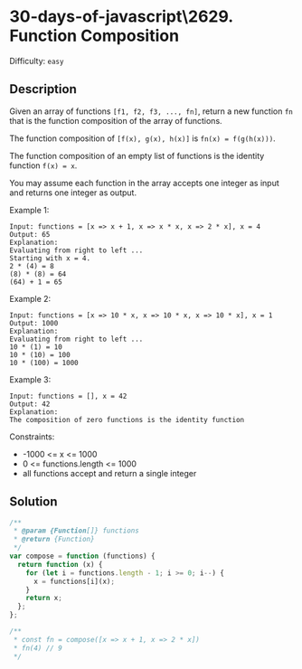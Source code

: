 # 30-days-of-javascript\2629. Function Composition

Difficulty: `easy`

## Description

Given an array of functions `[f1, f2, f3, ..., fn]`, return a new function `fn` that is the function composition of the array of functions.

The function composition of `[f(x), g(x), h(x)]` is `fn(x) = f(g(h(x)))`.

The function composition of an empty list of functions is the identity function `f(x) = x`.

You may assume each function in the array accepts one integer as input and returns one integer as output.

Example 1:

```
Input: functions = [x => x + 1, x => x * x, x => 2 * x], x = 4
Output: 65
Explanation:
Evaluating from right to left ...
Starting with x = 4.
2 * (4) = 8
(8) * (8) = 64
(64) + 1 = 65
```

Example 2:

```
Input: functions = [x => 10 * x, x => 10 * x, x => 10 * x], x = 1
Output: 1000
Explanation:
Evaluating from right to left ...
10 * (1) = 10
10 * (10) = 100
10 * (100) = 1000
```

Example 3:

```
Input: functions = [], x = 42
Output: 42
Explanation:
The composition of zero functions is the identity function
```

Constraints:

- -1000 <= x <= 1000
- 0 <= functions.length <= 1000
- all functions accept and return a single integer

## Solution

```js
/**
 * @param {Function[]} functions
 * @return {Function}
 */
var compose = function (functions) {
  return function (x) {
    for (let i = functions.length - 1; i >= 0; i--) {
      x = functions[i](x);
    }
    return x;
  };
};

/**
 * const fn = compose([x => x + 1, x => 2 * x])
 * fn(4) // 9
 */
```
